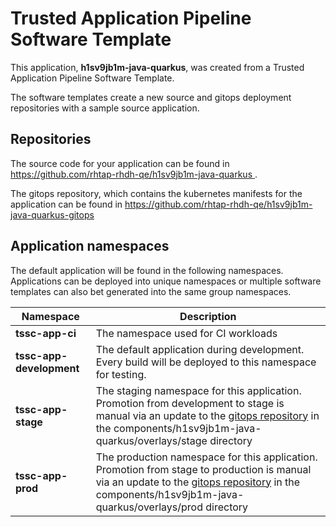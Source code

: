 # Trusted Application Pipeline Software Template

This application, **h1sv9jb1m-java-quarkus**, was created from a Trusted Application Pipeline Software Template.

The software templates create a new source and gitops deployment repositories with a sample source application. 

## Repositories

The source code for your application can be found in [https://github.com/rhtap-rhdh-qe/h1sv9jb1m-java-quarkus ](https://github.com/rhtap-rhdh-qe/h1sv9jb1m-java-quarkus ).
 
The gitops repository, which contains the kubernetes manifests for the application can be found in 
[https://github.com/rhtap-rhdh-qe/h1sv9jb1m-java-quarkus-gitops ](https://github.com/rhtap-rhdh-qe/h1sv9jb1m-java-quarkus-gitops ) 

## Application namespaces 

The default application will be found in the following namespaces. Applications can be deployed into unique namespaces or multiple software templates can also bet generated into the same group namespaces.  

|  Namespace   |  Description   |  
| -------- | -------- |
| **tssc-app-ci** | The namespace used for CI workloads |
| **tssc-app-development** | The default application during development. Every build will be deployed to this namespace for testing. |
| **tssc-app-stage** | The staging namespace for this application. Promotion from development to stage is manual via an update to the [gitops repository](https://github.com/rhtap-rhdh-qe/h1sv9jb1m-java-quarkus-gitops ) in the components/h1sv9jb1m-java-quarkus/overlays/stage directory |
| **tssc-app-prod** | The production namespace for this application. Promotion from stage to production is manual via an update to the [gitops repository](https://github.com/rhtap-rhdh-qe/h1sv9jb1m-java-quarkus-gitops ) in the components/h1sv9jb1m-java-quarkus/overlays/prod directory |